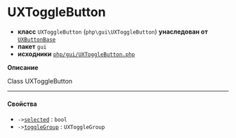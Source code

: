 # UXToggleButton

- **класс** `UXToggleButton` (`php\gui\UXToggleButton`) **унаследован от** [`UXButtonBase`](api-docs/classes/php/gui/UXButtonBase.ru.md)
- **пакет** `gui`
- **исходники** [`php/gui/UXToggleButton.php`](./src/main/resources/JPHP-INF/sdk/php/gui/UXToggleButton.php)

**Описание**

Class UXToggleButton

---

#### Свойства

- `->`[`selected`](#prop-selected) : `bool`
- `->`[`toggleGroup`](#prop-togglegroup) : `UXToggleGroup`